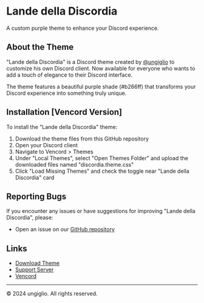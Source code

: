 # Lande della Discordia

A custom purple theme to enhance your Discord experience.

## About the Theme

"Lande della Discordia" is a Discord theme created by [@ungiglio](https://discord.com/users/769144538107215872) to customize his own Discord client. Now available for everyone who wants to add a touch of elegance to their Discord interface.

The theme features a beautiful purple shade (#b266ff) that transforms your Discord experience into something truly unique.

## Installation [Vencord Version]

To install the "Lande della Discordia" theme:

1. Download the theme files from this GitHub repository
2. Open your Discord client
3. Navigate to Vencord > Themes
4. Under "Local Themes", select "Open Themes Folder" and upload the downloaded files named "discordia.theme.css"
5. Click "Load Missing Themes" and check the toggle near "Lande della Discordia" card

## Reporting Bugs

If you encounter any issues or have suggestions for improving "Lande della Discordia", please:

- Open an issue on our [GitHub repository](https://github.com/ungiglio/DiscordDiscordia/issues)

## Links

- [Download Theme](https://github.com/ungiglio/DiscordDiscordia)
- [Support Server](https://discord.gg/kaphShJrcb)
- [Vencord](https://vencord.dev)

---

© 2024 ungiglio. All rights reserved.
